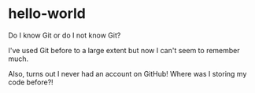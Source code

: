 # hello-world
Do I know Git or do I not know Git?

I've used Git before to a large extent but now I can't seem to remember much.

Also, turns out I never had an account on GitHub! Where was I storing my code before?!
